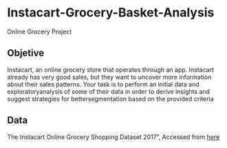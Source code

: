 # **Instacart-Grocery-Basket-Analysis**
 Online Grocery Project

## **Objetive**
 Instacart, an online grocery store that operates through an app. Instacart already has very good sales, but they want to uncover more information about their sales patterns. Your task is to perform an initial data and exploratoryanalysis of some of their data in order to derive insights and suggest strategies for bettersegmentation based on the provided criteria

## **Data**
 The Instacart Online Grocery Shopping Dataset 2017”, Accessed from [here](https://www.instacart.com/datasets/grocery-shopping-2017)
